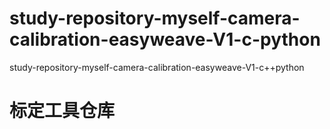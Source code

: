 # study-repository-myself-camera-calibration-easyweave-V1-c-python
study-repository-myself-camera-calibration-easyweave-V1-c++python





# 标定工具仓库